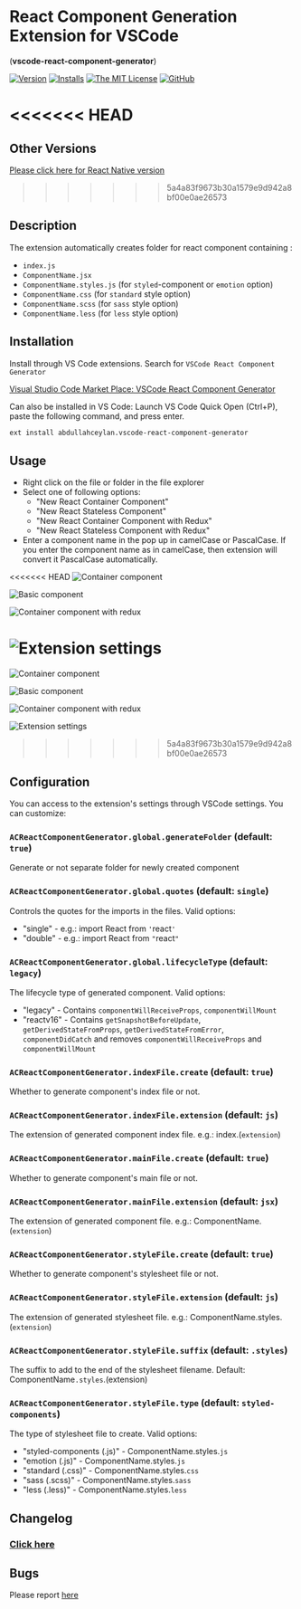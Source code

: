 # React Component Generation Extension for VSCode

(**vscode-react-component-generator**)

[![Version](https://vsmarketplacebadge.apphb.com/version/abdullahceylan.vscode-react-component-generator.svg)](https://marketplace.visualstudio.com/items?itemName=abdullahceylan.vscode-react-component-generator)
[![Installs](https://vsmarketplacebadge.apphb.com/installs/abdullahceylan.vscode-react-component-generator.svg)](https://marketplace.visualstudio.com/items?itemName=abdullahceylan.vscode-react-component-generator)
[![The MIT License](https://flat.badgen.net/badge/license/MIT/orange)](http://opensource.org/licenses/MIT)
[![GitHub](https://flat.badgen.net/github/release/abdullahceylan/vscode-react-component-generator)](https://github.com/abdullahceylan/vscode-react-component-generator/releases)

# <<<<<<< HEAD

## Other Versions

[Please click here for React Native version](https://marketplace.visualstudio.com/items?itemName=abdullahceylan.vscode-react-native-component-generator)

> > > > > > > 5a4a83f9673b30a1579e9d942a8bf00e0ae26573

## Description

The extension automatically creates folder for react component containing :

- `index.js`
- `ComponentName.jsx`
- `ComponentName.styles.js` (for `styled`-component or `emotion` option)
- `ComponentName.css` (for `standard` style option)
- `ComponentName.scss` (for `sass` style option)
- `ComponentName.less` (for `less` style option)

## Installation

Install through VS Code extensions. Search for `VSCode React Component Generator`

[Visual Studio Code Market Place: VSCode React Component Generator](https://marketplace.visualstudio.com/items?itemName=abdullahceylan.vscode-react-component-generator)

Can also be installed in VS Code: Launch VS Code Quick Open (Ctrl+P), paste the following command, and press enter.

```bash
ext install abdullahceylan.vscode-react-component-generator
```

## Usage

- Right click on the file or folder in the file explorer
- Select one of following options:
  - "New React Container Component"
  - "New React Stateless Component"
  - "New React Container Component with Redux"
  - "New React Stateless Component with Redux"
- Enter a component name in the pop up in camelCase or PascalCase. If you enter the component name as in camelCase, then extension will convert it PascalCase automatically.

<<<<<<< HEAD
![Container component](https://github.com/abdullahceylan/vscode-react-component-generator/raw/master/assets/images/vscode-1.gif)

![Basic component](https://github.com/abdullahceylan/vscode-react-component-generator/raw/master/assets/images/vscode-2.gif)

![Container component with redux](https://github.com/abdullahceylan/vscode-react-component-generator/raw/master/assets/images/vscode-3.gif)

# ![Extension settings](https://github.com/abdullahceylan/vscode-react-component-generator/raw/master/assets/images/vscode-settings.png)

![Container component](assets/images/vscode-1.gif)

![Basic component](assets/images/vscode-2.gif)

![Container component with redux](assets/images/vscode-3.gif)

![Extension settings](assets/images/vscode-settings.png)

> > > > > > > 5a4a83f9673b30a1579e9d942a8bf00e0ae26573

## Configuration

You can access to the extension's settings through VSCode settings. You can customize:

### `ACReactComponentGenerator.global.generateFolder` (default: `true`)

Generate or not separate folder for newly created component

### `ACReactComponentGenerator.global.quotes` (default: `single`)

Controls the quotes for the imports in the files. Valid options:

- "single" - e.g.: import React from `'`react`'`
- "double" - e.g.: import React from `"`react`"`

### `ACReactComponentGenerator.global.lifecycleType` (default: `legacy`)

The lifecycle type of generated component. Valid options:

- "legacy" - Contains `componentWillReceiveProps`, `componentWillMount`
- "reactv16" - Contains `getSnapshotBeforeUpdate`, `getDerivedStateFromProps`, `getDerivedStateFromError`, `componentDidCatch` and removes `componentWillReceiveProps` and `componentWillMount`

### `ACReactComponentGenerator.indexFile.create` (default: `true`)

Whether to generate component's index file or not.

### `ACReactComponentGenerator.indexFile.extension` (default: `js`)

The extension of generated component index file. e.g.: index.(`extension`)

### `ACReactComponentGenerator.mainFile.create` (default: `true`)

Whether to generate component's main file or not.

### `ACReactComponentGenerator.mainFile.extension` (default: `jsx`)

The extension of generated component file. e.g.: ComponentName.(`extension`)

### `ACReactComponentGenerator.styleFile.create` (default: `true`)

Whether to generate component's stylesheet file or not.

### `ACReactComponentGenerator.styleFile.extension` (default: `js`)

The extension of generated stylesheet file. e.g.: ComponentName.styles.(`extension`)

### `ACReactComponentGenerator.styleFile.suffix` (default: `.styles`)

The suffix to add to the end of the stylesheet filename. Default: ComponentName`.styles`.(extension)

### `ACReactComponentGenerator.styleFile.type` (default: `styled-components`)

The type of stylesheet file to create. Valid options:

- "styled-components (.js)" - ComponentName.styles.`js`
- "emotion (.js)" - ComponentName.styles.`js`
- "standard (.css)" - ComponentName.styles.`css`
- "sass (.scss)" - ComponentName.styles.`sass`
- "less (.less)" - ComponentName.styles.`less`

## Changelog

### [Click here](https://github.com/abdullahceylan/vscode-react-component-generator/blob/master/CHANGELOG.md)

## Bugs

Please report [here](https://github.com/abdullahceylan/vscode-react-component-generator/issues)
